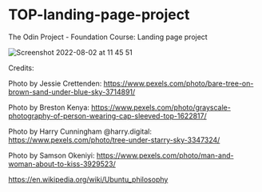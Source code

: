 # TOP-landing-page-project
The Odin Project - Foundation Course: Landing page project



![Screenshot 2022-08-02 at 11 45 51](https://user-images.githubusercontent.com/108272278/182334048-9858ec44-009c-4ca2-ae80-8321286136e5.png)



Credits:

Photo by Jessie Crettenden: https://www.pexels.com/photo/bare-tree-on-brown-sand-under-blue-sky-3714891/

Photo by Breston Kenya: https://www.pexels.com/photo/grayscale-photography-of-person-wearing-cap-sleeved-top-1622817/

Photo by Harry Cunningham @harry.digital: https://www.pexels.com/photo/tree-under-starry-sky-3347324/

Photo by Samson Okeniyi: https://www.pexels.com/photo/man-and-woman-about-to-kiss-3929523/

https://en.wikipedia.org/wiki/Ubuntu_philosophy
